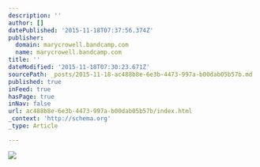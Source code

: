 ```yaml
---
description: ''
author: []
datePublished: '2015-11-18T07:37:56.374Z'
publisher:
  domain: marycrowell.bandcamp.com
  name: marycrowell.bandcamp.com
title: ''
dateModified: '2015-11-18T07:30:23.671Z'
sourcePath: _posts/2015-11-18-ac488b8e-6e3b-4473-997a-b00dab05b57b.md
published: true
inFeed: true
hasPage: true
inNav: false
url: ac488b8e-6e3b-4473-997a-b00dab05b57b/index.html
_context: 'http://schema.org'
_type: Article

---
```

![](http://f1.bcbits.com/img/0000654378_100.png)